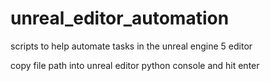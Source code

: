 # unreal_editor_automation
scripts to help automate tasks in the unreal engine 5 editor

copy file path into unreal editor python console and hit enter
